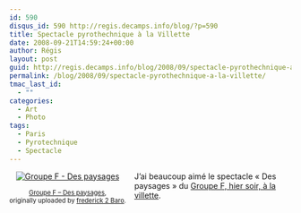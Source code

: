```yaml
---
id: 590
disqus_id: 590 http://regis.decamps.info/blog/?p=590
title: Spectacle pyrothechnique à la Villette
date: 2008-09-21T14:59:24+00:00
author: Régis
layout: post
guid: http://regis.decamps.info/blog/2008/09/spectacle-pyrothechnique-a-la-villette/
permalink: /blog/2008/09/spectacle-pyrothechnique-a-la-villette/
tmac_last_id:
  - ""
categories:
  - Art
  - Photo
tags:
  - Paris
  - Pyrotechnique
  - Spectacle
---
```

<div style="float: left; text-align: center; margin-right: 15px; margin-bottom: 15px;">
  <a href="http://www.flickr.com/photos/fred2baro/2873373559/" title="photo sharing"><img src="http://farm4.static.flickr.com/3033/2873373559_704a967f72_t.jpg" alt="Groupe F - Des paysages" /></a><br /> <span style="font-size: 0.8em; margin-top: 0px;"><br /> <a href="http://www.flickr.com/photos/fred2baro/2873373559/">Groupe F – Des paysages</a>,<br /> originally uploaded by <a href="http://www.flickr.com/people/fred2baro/">frederick 2 Baro</a>.<br /> </span>
</div>

J’ai beaucoup aimé le spectacle « Des paysages » du [Groupe F, hier soir, à la villette](http://www.villette.com/pops/groupe_f.html).
  
<br clear="all" />
